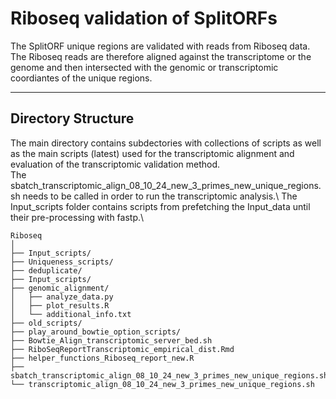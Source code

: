 # Riboseq validation of SplitORFs

The SplitORF unique regions are validated with reads from Riboseq data. The Riboseq reads are therefore aligned against the transcriptome or the genome and then intersected with the genomic or transcriptomic coordiantes
of the unique regions.

---

## Directory Structure

The main directory contains subdectories with collections of scripts as well as the main scripts (latest) used for the transcriptomic alignment and evaluation of the transcriptomic validation method.<br>
The sbatch_transcriptomic_align_08_10_24_new_3_primes_new_unique_regions.sh needs to be called in order to run the transcriptomic analysis.\\
The Input_scripts folder contains scripts from prefetching the Input_data until their pre-processing with fastp.\\

```plaintext
Riboseq
│
├── Input_scripts/
├── Uniqueness_scripts/
├── deduplicate/
├── Input_scripts/
├── genomic_alignment/
│   ├── analyze_data.py
│   ├── plot_results.R
│   └── additional_info.txt
├── old_scripts/
├── play_around_bowtie_option_scripts/
├── Bowtie_Align_transcriptomic_server_bed.sh
├── RiboSeqReportTranscriptomic_empirical_dist.Rmd
├── helper_functions_Riboseq_report_new.R
├── sbatch_transcriptomic_align_08_10_24_new_3_primes_new_unique_regions.sh
└── transcriptomic_align_08_10_24_new_3_primes_new_unique_regions.sh

